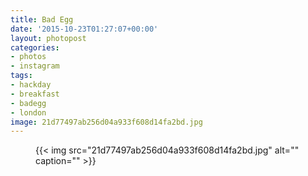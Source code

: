 ```yaml
---
title: Bad Egg
date: '2015-10-23T01:27:07+00:00'
layout: photopost
categories:
- photos
- instagram
tags:
- hackday
- breakfast
- badegg
- london
image: 21d77497ab256d04a933f608d14fa2bd.jpg
---
```


<figure class="photo photo--square">
  {{< img src="21d77497ab256d04a933f608d14fa2bd.jpg" alt="" caption="" >}}

</figure>




